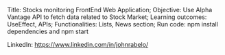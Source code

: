 Title: Stocks monitoring FrontEnd Web Application;
Objective: Use Alpha Vantage API to fetch data related to Stock Market; 
Learning outcomes: UseEffect, APIs;
Functionalities:  Lists, News section; 
Run code: npm install dependencies and npm start

LinkedIn: https://www.linkedin.com/in/johnrabelo/
